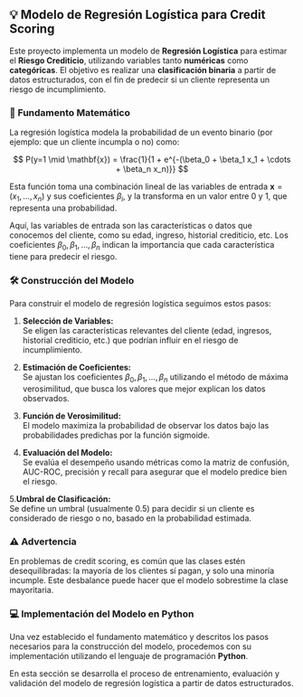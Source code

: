 ## :bulb: Modelo de Regresión Logística para Credit Scoring

Este proyecto implementa un modelo de **Regresión Logística** para estimar el **Riesgo Crediticio**, utilizando variables tanto **numéricas** como **categóricas**. El objetivo es realizar una **clasificación binaria** a partir de datos estructurados, con el fin de predecir si un cliente representa un riesgo de incumplimiento.

### 📐 Fundamento Matemático

La regresión logística modela la probabilidad de un evento binario (por ejemplo: que un cliente incumpla o no) como:

$$
P(y=1 \mid \mathbf{x}) = \frac{1}{1 + e^{-(\beta_0 + \beta_1 x_1 + \cdots + \beta_n x_n)}}
$$

Esta función toma una combinación lineal de las variables de entrada $\mathbf{x} = (x_1, \ldots, x_n)$ y sus coeficientes $\beta_i$, y la transforma en un valor entre 0 y 1, que representa una probabilidad.

Aquí, las variables de entrada son las características o datos que conocemos del cliente, como su edad, ingreso, historial crediticio, etc. Los coeficientes $\beta_0, \beta_1, \ldots, \beta_n$ indican la importancia que cada característica tiene para predecir el riesgo.

### 🛠️ Construcción del Modelo

Para construir el modelo de regresión logística seguimos estos pasos:

1. **Selección de Variables:**  
   Se eligen las características relevantes del cliente (edad, ingresos, historial crediticio, etc.) que podrían influir en el riesgo de incumplimiento.

2. **Estimación de Coeficientes:**  
   Se ajustan los coeficientes $\beta_0, \beta_1, \ldots, \beta_n$ utilizando el método de máxima verosimilitud, que busca los valores que mejor explican los datos observados.

3. **Función de Verosimilitud:**  
   El modelo maximiza la probabilidad de observar los datos bajo las probabilidades predichas por la función sigmoide.

4. **Evaluación del Modelo:**  
   Se evalúa el desempeño usando métricas como la matriz de confusión, AUC-ROC, precisión y recall para asegurar que el modelo predice bien el riesgo.

5.**Umbral de Clasificación:**  
   Se define un umbral (usualmente 0.5) para decidir si un cliente es considerado de riesgo o no, basado en la probabilidad estimada.

### ⚠️ Advertencia

En problemas de credit scoring, es común que las clases estén desequilibradas: la mayoría de los clientes sí pagan, y solo una minoría incumple. Este desbalance puede hacer que el modelo sobrestime la clase mayoritaria.

### 💻 Implementación del Modelo en Python

Una vez establecido el fundamento matemático y descritos los pasos necesarios para la construcción del modelo, procedemos con su implementación utilizando el lenguaje de programación **Python**.

En esta sección se desarrolla el proceso de entrenamiento, evaluación y validación del modelo de regresión logística a partir de datos estructurados.
